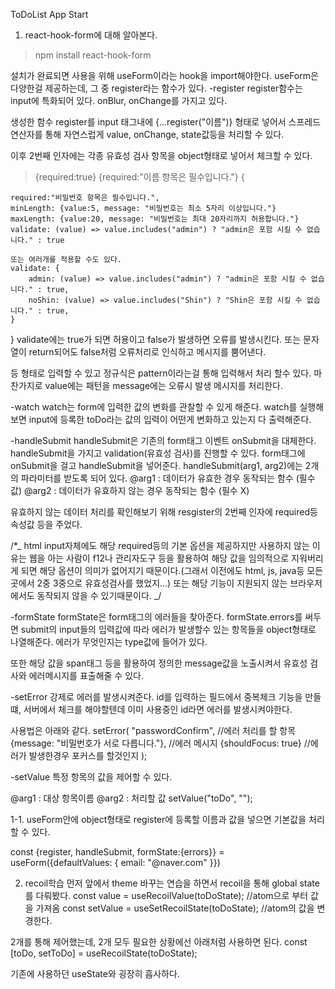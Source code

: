 ToDoList App Start

1. react-hook-form에 대해 알아본다.

> npm install react-hook-form

설치가 완료되면 사용을 위해 useForm이라는 hook을 import해야한다.
useForm은 다양한걸 제공하는데, 그 중 register라는 함수가 있다.
-register
register함수는 input에 특화되어 있다.
onBlur, onChange를 가지고 있다.

생성한 함수 register를 input 태그내에 {...register("이름")} 형태로 넣어서 스프레드 연산자를 통해 자연스럽게 value, onChange, state값등을 처리할 수 있다.

이후 2번째 인자에는 각종 유효성 검사 항목을 object형태로 넣어서 체크할 수 있다.

> {required:true}
> {required:"이름 항목은 필수입니다."}
> {

    required:"비밀번호 항목은 필수입니다.",
    minLength: {value:5, message: "비밀번호는 최소 5자리 이상입니다."}
    maxLength: {value:20, message: "비밀번호는 최대 20자리까지 허용합니다."}
    validate: (value) => value.includes("admin") ? "admin은 포함 시킬 수 없습니다." : true

    또는 여러개를 적용할 수도 있다.
    validate: {
        admin: (value) => value.includes("admin") ? "admin은 포함 시킬 수 없습니다." : true,
        noShin: (value) => value.includes("Shin") ? "Shin은 포함 시킬 수 없습니다." : true,
    }

}
validate에는 true가 되면 허용이고 false가 발생하면 오류를 발생시킨다.
또는 문자열이 return되어도 false처럼 오류처리로 인식하고 메시지를 뿜어낸다.

등 형태로 입력할 수 있고 정규식은 pattern이라는걸 통해 입력해서 처리 할수 있다.
마찬가지로 value에는 패턴을 message에는 오류시 발생 메시지를 처리한다.

-watch
watch는 form에 입력한 값의 변화를 관찰할 수 있게 해준다.
watch를 실행해보면 input에 등록한 toDo라는 값의 입력이 어떤게 변화하고 있는지 다 출력해준다.

-handleSubmit
handleSubmit은 기존의 form태그 이벤트 onSubmit을 대체한다.
handleSubmit을 가지고 validation(유효성 검사)를 진행할 수 있다.
form태그에 onSubmit을 걸고 handleSubmit을 넣어준다.
handleSubmit(arg1, arg2)에는 2개의 파라미터를 받도록 되어 있다.
@arg1 : 데이터가 유효한 경우 동작되는 함수 (필수값)
@arg2 : 데이터가 유효하지 않는 경우 동작되는 함수 (필수 X)

유효하지 않는 데이터 처리를 확인해보기 위해
resgister의 2번째 인자에 required등 속성값 등을 주었다.

/\*_ html input자체에도 해당 required등의 기본 옵션을 제공하지만 사용하지 않는 이유는 웹을 아는 사람이 f12나 관리자도구 등을 활용하여 해당 값을 임의적으로 지워버리게 되면 해당 옵션이 의미가 없어지기 때문이다.(그래서 이전에도 html, js, java등 모든곳에서 2중 3중으로 유효성검사를 했었지...) 또는 해당 기능이 지원되지 않는 브라우저에서도 동작되지 않을 수 있기때문이다.
_/

-formState
formState은 form태그의 에러들을 찾아준다.
formState.errors를 써두면 submit의 input들의 입력값에 따라 에러가 발생할수 있는 항목들을 object형태로 나열해준다. 에러가 무엇인지는 type값에 들어가 있다.

또한 해당 값을 span태그 등을 활용하여 정의한 message값을 노출시켜서 유효성 검사와 에러메시지를 표출해줄 수 있다.

-setError
강제로 에러를 발생시켜준다.
id를 입력하는 필드에서 중복체크 기능을 만들떄, 서버에서 체크를 해야할텐데 이미 사용중인 id라면 에러를 발생시켜야한다.

사용법은 아래와 같다.
setError(
"passwordConfirm", //에러 처리를 할 항목
{message: "비밀번호가 서로 다릅니다."}, //에러 메시지
{shouldFocus: true} //에러가 발생한경우 포커스를 할것인지
);

-setValue
특정 항목의 값을 제어할 수 있다.

@arg1 : 대상 항목이름
@arg2 : 처리할 값
setValue("toDo", "");

1-1. useForm안에 object형태로 register에 등록할 이름과 값을 넣으면 기본값을 처리 할 수 있다.

const {register, handleSubmit, formState:{errors}} = useForm({defaultValues: {
email: "@naver.com"
}})

2. recoil학습
   먼저 앞에서 theme 바꾸는 연습을 하면서 recoil을 통해 global state를 다뤄봤다.
   const value = useRecoilValue(toDoState); //atom으로 부터 값을 가져옴
   const setValue = useSetRecoilState(toDoState); //atom의 값을 변경한다.

2개를 통해 제어했는데, 2개 모두 필요한 상황에선 아래처럼 사용하면 된다.
const [toDo, setToDo] = useRecoilState(toDoState);

기존에 사용하던 useState와 굉장히 흡사하다.
